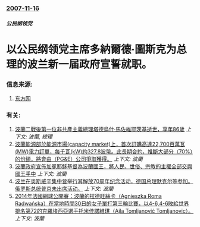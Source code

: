 ### [2007-11-16](/news/2007/11/16/index.md)

##### 公民纲领党
# 以公民纲领党主席多納爾德·圖斯克为总理的波兰新一届政府宣誓就职。




### 信息来源:

1. [东方网](http://news.eastday.com/world/w/20071116/u1a3232964.html)

### 有关:

1. [ 波蘭二戰後第一位非共產主義總理塔德烏什·馬佐維耶茨基逝世，享年86歲](/news/2013/10/28/波蘭二戰後第一位非共產主義總理塔德烏什-馬佐維耶茨基逝世-享年86歲.md) _上下文: 波蘭, 總理_
2. [波蘭能源部於能源市場(capacity market)上，首次訂購高達22,700百萬瓦(MW)電力訂單，每千瓦(kW)約327.8波幣。此長期合約，推斷大部分（70%）的份額，將會由（PG&E）公司爭取獲得。](/news/2018/08/7/波蘭能源部於能源市場-capacity-market-上-首次訂購高達22700百萬瓦-MW-電力訂單-每千瓦-kW.md) _上下文: 波蘭_
3. [波蘭政府宣佈加冕耶穌基督為波蘭國王，將人民、世俗、宗教的主權全部交與國王手中](/news/2016/11/19/波蘭政府宣佈加冕耶穌基督為波蘭國王-將人民-世俗-宗教的主權全部交與國王手中.md) _上下文: 波蘭_
4. [波兰在奥斯威辛集中营举行其解放70周年纪念活动，德国总理默克尔等参加。俄罗斯总统普京未出席活动。](/news/2015/01/27/波兰在奥斯威辛集中营举行其解放70周年纪念活动-德国总理默克尔等参加-俄罗斯总统普京未出席活动.md) _上下文: 波蘭_
5. [2014年法國網球公開賽：波蘭的拉德旺絲卡（Agnieszka Roma Radwańska）在當地時間30日的女子單打第三輪比賽，以4-6,4-6敗給世界排名第72的克羅埃西亞選手托米佳諾維琪（Ajla Tomljanović Tomljanovic）。 ](/news/2014/05/30/2014年法國網球公開賽-波蘭的拉德旺絲卡-Agnieszka-Roma-Radwańska-在當地時間30日的女子單打.md) _上下文: 波蘭_
